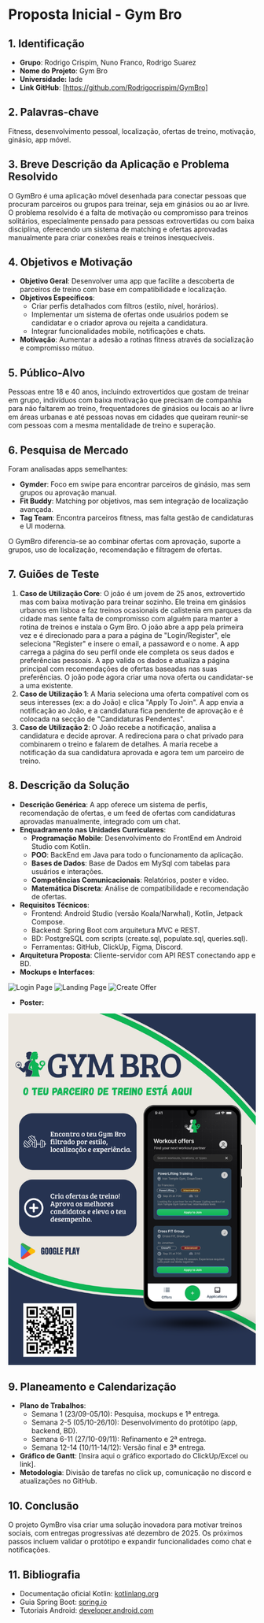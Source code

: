  # Proposta Inicial - Gym Bro

## 1. Identificação
- **Grupo**: Rodrigo Crispim, Nuno Franco, Rodrigo Suarez
- **Nome do Projeto**: Gym Bro
- **Universidade:** Iade
- **Link GitHub**: [https://github.com/Rodrigocrispim/GymBro]

## 2. Palavras-chave
Fitness, desenvolvimento pessoal, localização, ofertas de treino, motivação, ginásio, app móvel.

## 3. Breve Descrição da Aplicação e Problema Resolvido
O GymBro é uma aplicação móvel desenhada para conectar pessoas que procuram parceiros ou grupos para treinar, seja em ginásios ou ao ar livre. O problema resolvido é a falta de motivação ou compromisso para treinos solitários, especialmente pensado para pessoas extrovertidas ou com baixa disciplina, oferecendo um sistema de matching e ofertas aprovadas manualmente para criar conexões reais e treinos inesquecíveis.

## 4. Objetivos e Motivação
- **Objetivo Geral**: Desenvolver uma app que facilite a descoberta de parceiros de treino com base em compatibilidade e localização.
- **Objetivos Específicos**: 
  - Criar perfis detalhados com filtros (estilo, nível, horários).
  - Implementar um sistema de ofertas onde usuários podem se candidatar e o criador aprova ou rejeita a candidatura.
  - Integrar funcionalidades mobile, notificações e chats.
- **Motivação**: Aumentar a adesão a rotinas fitness através da socialização e compromisso mútuo.

## 5. Público-Alvo
Pessoas entre 18 e 40 anos, incluindo extrovertidos que gostam de treinar em grupo, indivíduos com baixa motivação que precisam de companhia para não faltarem ao treino, frequentadores de ginásios ou locais ao ar livre em áreas urbanas e até pessoas novas em cidades que queiram reunir-se com pessoas com a mesma mentalidade de treino e superação.

## 6. Pesquisa de Mercado
Foram analisadas apps semelhantes:
- **Gymder**: Foco em swipe para encontrar parceiros de ginásio, mas sem grupos ou aprovação manual.
- **Fit Buddy**: Matching por objetivos, mas sem integração de localização avançada.
- **Tag Team**: Encontra parceiros fitness, mas falta gestão de candidaturas e UI moderna.

O GymBro diferencia-se ao combinar ofertas com aprovação, suporte a grupos, uso de localização, recomendação e filtragem de ofertas.

## 7. Guiões de Teste
1. **Caso de Utilização Core**: O joão é um jovem de 25 anos, extrovertido mas com baixa motivação para treinar sozinho. Ele treina em ginásios urbanos em lisboa e faz treinos ocasionais de calistenia
 em parques da cidade mas sente falta de compromisso com alguém para manter a rotina de treinos e instala o Gym Bro. O joão abre a app pela primeira vez e é direcionado para a para a página de "Login/Register", ele seleciona "Register" e insere o email, a passaword e o nome. A app carrega a página do seu perfil onde ele completa os seus dados e preferências pessoais. A app valida os dados e atualiza a página principal com recomendações de ofertas baseadas nas suas preferências. O joão pode agora criar uma nova oferta ou candidatar-se a uma existente. 
2. **Caso de Utilização 1**: A Maria seleciona uma oferta compatível com os seus interesses (ex: a do João) e clica "Apply To Join". A app envia a notificação ao João, e a candidatura fica pendente de aprovação e é colocada na secção de "Candidaturas Pendentes".  
3. **Caso de Utilização 2**: O João recebe a notificação, analisa a candidatura e decide aprovar. A redireciona para o chat privado para combinarem o treino e falarem de detalhes. A maria recebe a notificação da sua candidatura aprovada e agora tem um parceiro de treino.

## 8. Descrição da Solução
- **Descrição Genérica**: A app oferece um sistema de perfis, recomendação de ofertas, e um feed de ofertas com candidaturas aprovadas manualmente, integrado com um chat.
- **Enquadramento nas Unidades Curriculares**:
  - **Programação Mobile**: Desenvolvimento do FrontEnd em Android Studio com Kotlin.
  - **POO**: BackEnd em Java para todo o funcionamento da aplicação.
  - **Bases de Dados**: Base de Dados em MySql com tabelas para usuários e interações.
  - **Competências Comunicacionais**: Relatórios, poster e vídeo.
  - **Matemática Discreta**: Análise de compatibilidade e recomendação de ofertas.
- **Requisitos Técnicos**:
  - Frontend: Android Studio (versão Koala/Narwhal), Kotlin, Jetpack Compose.
  - Backend: Spring Boot com arquitetura MVC e REST.
  - BD: PostgreSQL com scripts (create.sql, populate.sql, queries.sql).
  - Ferramentas: GitHub, ClickUp, Figma, Discord.
- **Arquitetura Proposta**: Cliente-servidor com API REST conectando app e BD.
- **Mockups e Interfaces**: 

![Login Page]([image-1.png](https://github.com/Rodrigocrispim/GymBro/blob/main/entrega%201/Mockups/Create%20offer.png?raw=true)) ![Landing Page]([image-2.png](https://github.com/Rodrigocrispim/GymBro/blob/main/entrega%201/Mockups/Landing%20page.png?raw=true)) ![Create Offer]([image-3.png](https://github.com/Rodrigocrispim/GymBro/blob/main/entrega%201/Mockups/Login.png?raw=true))

- **Poster:**

![Poster](https://github.com/Rodrigocrispim/GymBro/blob/main/entrega%201/Poster/GymBro_Poster.png?raw=true)
## 9. Planeamento e Calendarização
- **Plano de Trabalhos**: 
  - Semana 1 (23/09-05/10): Pesquisa, mockups e 1ª entrega.
  - Semana 2-5 (05/10-26/10): Desenvolvimento do protótipo (app, backend, BD).
  - Semana 6-11 (27/10-09/11): Refinamento e 2ª entrega.
  - Semana 12-14 (10/11-14/12): Versão final e 3ª entrega.
- **Gráfico de Gantt**: [Insira aqui o gráfico exportado do ClickUp/Excel ou link].
- **Metodologia**: Divisão de tarefas no click up, comunicação no discord e atualizações no GitHub.

## 10. Conclusão
O projeto GymBro visa criar uma solução inovadora para motivar treinos sociais, com entregas progressivas até dezembro de 2025. Os próximos passos incluem validar o protótipo e expandir funcionalidades como chat e notificações.

## 11. Bibliografia
- Documentação oficial Kotlin: [kotlinlang.org](https://kotlinlang.org)
- Guia Spring Boot: [spring.io](https://spring.io)
- Tutoriais Android: [developer.android.com](https://developer.android.com)

